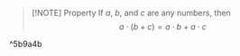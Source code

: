 > [!NOTE] Property
> If $a$, $b$, and $c$ are any numbers, then$$a\cdot(b+c)=a\cdot b+a\cdot c$$

^5b9a4b
